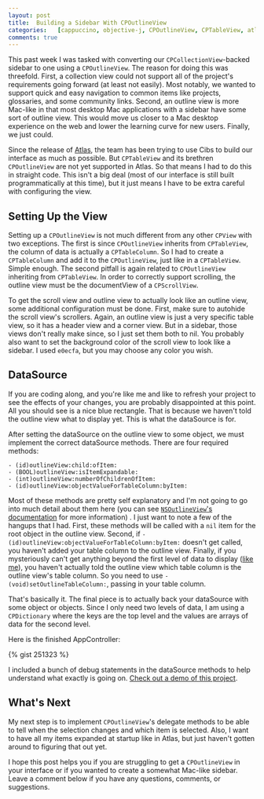 ```yaml
---
layout: post
title:  Building a Sidebar With CPOutlineView
categories:   [cappuccino, objective-j, CPOutlineView, CPTableView, atlas]
comments: true
---
```


This past week I was tasked with converting our `CPCollectionView`-backed sidebar to one using a `CPOutlineView`. The reason for doing this was threefold. First, a collection view could not support all of the project's requirements going forward (at least not easily). Most notably, we wanted to support quick and easy navigation to common items like projects, glossaries, and some community links. Second, an outline view is more Mac-like in that most desktop Mac applications with a sidebar have some sort of outline view. This would move us closer to a Mac desktop experience on the web and lower the learning curve for new users. Finally, we just could.

<!-- more -->

Since the release of [Atlas][], the team has been trying to use Cibs to build our interface as much as possible. But `CPTableView` and its brethren `CPOutlineView` are not yet supported in Atlas. So that means I had to do this in straight code. This isn't a big deal (most of our interface is still built programmatically at this time), but it just means I have to be extra careful with configuring the view.

[Atlas]: http://280atlas.com

## Setting Up the View

Setting up a `CPOutlineView` is not much different from any other `CPView` with two exceptions. The first is since `CPOutlineView` inherits from `CPTableView`, the column of data is actually a `CPTableColumn`. So I had to create a `CPTableColumn` and add it to the `CPOutlineView`, just like in a `CPTableView`. Simple enough. The second pitfall is again related to `CPOutlineView` inheriting from `CPTableView`. In order to correctly support scrolling, the outline view must be the documentView of a `CPScrollView`.

To get the scroll view and outline view to actually look like an outline view, some additional configuration must be done. First, make sure to autohide the scroll view's scrollers. Again, an outline view is just a very specific table view, so it has a header view and a corner view. But in a sidebar, those views don't really make since, so I just set them both to nil. You probably also want to set the background color of the scroll view to look like a sidebar. I used `e0ecfa`, but you may choose any color you wish.

## DataSource

If you are coding along, and you're like me and like to refresh your project to see the effects of your changes, you are probably disappointed at this point. All you should see is a nice blue rectangle. That is because we haven't told the outline view what to display yet. This is what the dataSource is for.

After setting the dataSource on the outline view to some object, we must implement the correct dataSource methods. There are four required methods:

    - (id)outlineView:child:ofItem:
    - (BOOL)outlineView:isItemExpandable:
    - (int)outlineView:numberOfChildrenOfItem:
    - (id)outlineView:objectValueForTableColumn:byItem:

Most of these methods are pretty self explanatory and I'm not going to go into much detail about them here (you can see [`NSOutlineView`'s documentation][nsoutlineview_docs] for more information) . I just want to note a few of the hangups that I had. First, these methods will be called with a `nil` item for the root object in the outline view. Second, if `- (id)outlineView:objectValueForTableColumn:byItem:` doesn't get called, you haven't added your table column to the outline view. Finally, if you mysteriously can't get anything beyond the first level of data to display ([like me][cpoutlineview_discussion]), you haven't actually told the outline view which table column is the outline view's table column. So you need to use `- (void)setOutlineTableColumn:`, passing in your table column.

[nsoutlineview_docs]: http://developer.apple.com/mac/library/documentation/cocoa/Reference/ApplicationKit/Protocols/NSOutlineViewDataSource_Protocol/Reference/Reference.html#//apple_ref/doc/uid/20000457
[cpoutlineview_discussion]: http://groups.google.com/group/objectivej/browse_thread/thread/64b3209423502341

That's basically it. The final piece is to actually back your dataSource with some object or objects. Since I only need two levels of data, I am using a `CPDictionary` where the keys are the top level and the values are arrays of data for the second level.

Here is the finished AppController:

{% gist 251323 %}

I included a bunch of debug statements in the dataSource methods to help understand what exactly is going on. [Check out a demo of this project](/code/OutlineView/).

## What's Next

My next step is to implement `CPOutlineView`'s delegate methods to be able to tell when the selection changes and which item is selected. Also, I want to have all my items expanded at startup like in Atlas, but just haven't gotten around to figuring that out yet.

I hope this post helps you if you are struggling to get a `CPOutlineView` in your interface or if you wanted to create a somewhat Mac-like sidebar. Leave a comment below if you have any questions, comments, or suggestions.